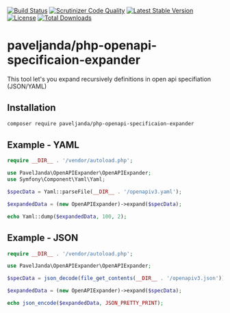 [![Build Status](https://travis-ci.org/paveljanda/php-openapi-specificaion-expander.svg?branch=master)](https://travis-ci.org/paveljanda/php-openapi-specificaion-expander)
[![Scrutinizer Code Quality](https://scrutinizer-ci.com/g/paveljanda/php-openapi-specificaion-expander/badges/quality-score.png?b=master)](https://scrutinizer-ci.com/g/paveljanda/php-openapi-specificaion-expander/?branch=master)
[![Latest Stable Version](https://poser.pugx.org/paveljanda/php-openapi-specificaion-expander/v/stable)](https://packagist.org/packages/paveljanda/php-openapi-specificaion-expander)
[![License](https://poser.pugx.org/paveljanda/php-openapi-specificaion-expander/license)](https://packagist.org/packages/paveljanda/php-openapi-specificaion-expander)
[![Total Downloads](https://poser.pugx.org/paveljanda/php-openapi-specificaion-expander/downloads)](https://packagist.org/packages/paveljanda/php-openapi-specificaion-expander)

paveljanda/php-openapi-specificaion-expander
============================================

This tool let's you expand recursively definitions in open api specifiation (JSON/YAML)

## Installation

```bash
composer require paveljanda/php-openapi-specificaion-expander
```


## Example - YAML

```php
require __DIR__ . '/vendor/autoload.php';

use PavelJanda\OpenAPIExpander\OpenAPIExpander;
use Symfony\Component\Yaml\Yaml;

$specData = Yaml::parseFile(__DIR__ . '/openapiv3.yaml');

$expandedData = (new OpenAPIExpander)->expand($specData);

echo Yaml::dump($expandedData, 100, 2);
```


## Example - JSON

```php
require __DIR__ . '/vendor/autoload.php';

use PavelJanda\OpenAPIExpander\OpenAPIExpander;

$specData = json_decode(file_get_contents(__DIR__ . '/openapiv3.json'));

$expandedData = (new OpenAPIExpander)->expand($specData);

echo json_encode($expandedData, JSON_PRETTY_PRINT);
```

